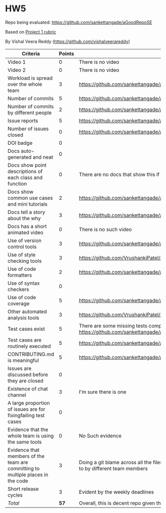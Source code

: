 
# HW5
Repo being evaluated: https://github.com/sankettangade/aGoodRepoSE

Based on [Project 1 rubric](https://github.com/txt/se22/blob/main/docs/proj1.md#rubric)

By Vishal Veera Reddy (https://github.com/vishalveerareddy)

| **Criteria**                                                                       | **Points** | **Evidence**                                                                                                                                      |
|------------------------------------------------------------------------------------|------------|---------------------------------------------------------------------------------------------------------------------------------------------------|
| Video 1                                                                            | 0          | There is no video                                                                                                                                 |
| Video 2                                                                            | 0          | There is no video                                                                                                                                 |
| Workload is spread over the whole team                                             | 3          | https://github.com/sankettangade/aGoodRepoSE/pulse/monthly                                                                                            |
| Number of commits                                                                  | 5          | https://github.com/sankettangade/aGoodRepoSE/graphs/commit-activity                                                                                    |
| Number of commits by different people                                              | 2          | https://github.com/sankettangade/aGoodRepoSE/graphs/contributors                                                                     |
| Issue reports                                                                      | 5          | https://github.com/sankettangade/aGoodRepoSE/issues                                                                                                 |
| Number of issues closed                                                            | 0         |https://github.com/sankettangade/aGoodRepoSE/issues	?q=is%3Aclosed                                                                                      |
| DOI badge                                                                          | 0        |                                                                        |
| Docs auto-generated and neat                                                       | 0        |                                                |
| Docs show point descriptions of each class and function                            | 0          | There are no docs that show this if you don't count code comments                                                                                 |
| Docs show common use cases and mini tutorials                                      | 2          | https://github.com/sankettangade/aGoodRepoSE/blob/main/README.md                                                                                 |
| Docs tell a story about the why                                                    | 3          | https://github.com/sankettangade/aGoodRepoSE/blob/main/README.md                                                                                 |
| Docs has a short animated video                                                    | 0          | There is no such video                                                                                                                            |
| Use of version control tools                                                       | 3          | https://github.com/sankettangade/aGoodRepoSE/                                                                                                       |
| Use of style checking tools                                                        | 3          | https://github.com/VrushankiPatel/sehw2/blob/main/requirements.txt                                                                                |
| Use of code formatters                                                             | 2          | https://github.com/sankettangade/aGoodRepoSE/blob/main/requirements.txt                                                                              |
| Use of syntax checkers                                                             | 0          |                                                                                         |
| Use of code coverage                                                               | 5          | https://github.com/sankettangade/aGoodRepoSE                      |
| Other automated analysis tools                                                     | 3          | https://github.com/VrushankiPatel/sehw2/tree/main/.github/workflows                                                                               |
| Test cases exist                                                                   | 5          | There are some missing tests compared to csv.lua https://github.com/sankettangade/aGoodRepoSE/tree/main/test                                        |
| Test cases are routinely executed                                                  | 5          | https://github.com/sankettangade/aGoodRepoSE/tree/main/test                                                             |
| CONTRIBUTING.md is meaningful                                                      | 5          | https://github.com/sankettangade/aGoodRepoSE/blob/main/CONTRIBUTING.md                                                                                |
| Issues are discussed before they are closed                                        | 0          |                                                                                                 |
| Existence of chat channel                                                          | 3          | I'm sure there is one                                                                                                                      |
| A large proportion of issues are for fixingfailing test cases                      | 0          |                                                                                                 |
| Evidence that the whole team is using the same tools                               | 0         | No Such evidence   |
| Evidence that members of the team are committing to multiple places in the code    | 3          | Doing a git blame across all the files shows the multiple places being committed to by different team members                                     |
| Short release cycles                                                               | 3          | Evident by the weekly deadlines                                                                                                                   |
| _Total_                                                                            | **57**     | Overall, this is decent repo given the Project 1 rubric (max 84 points)                                                                          |
